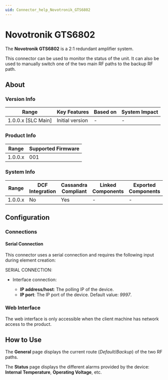 ```yaml
---
uid: Connector_help_Novotronik_GTS6802
---
```


# Novotronik GTS6802

The **Novotronik GTS6802** is a 2:1 redundant amplifier system.

This connector can be used to monitor the status of the unit. It can also be used to manually switch one of the two main RF paths to the backup RF path.

## About

### Version Info

| Range                | Key Features     | Based on     | System Impact     |
|----------------------|------------------|--------------|-------------------|
| 1.0.0.x [SLC Main]   | Initial version  | -            | -                 |

### Product Info

| Range     | Supported Firmware     |
|-----------|------------------------|
| 1.0.0.x   | 001                    |

### System Info

| Range     | DCF Integration     | Cassandra Compliant     | Linked Components     | Exported Components     |
|-----------|---------------------|-------------------------|-----------------------|-------------------------|
| 1.0.0.x   | No                  | Yes                     | -                     | -                       |

## Configuration

### Connections

#### Serial Connection

This connector uses a serial connection and requires the following input during element creation:

SERIAL CONNECTION:

- Interface connection:

  - **IP address/host**: The polling IP of the device.
  - **IP port**: The IP port of the device. Default value: *9997*.

### Web Interface

The web interface is only accessible when the client machine has network access to the product.

## How to Use

The **General** page displays the current route (*Default*/*Backup*) of the two RF paths.

The **Status** page displays the different alarms provided by the device: **Internal** **Temperature**, **Operating Voltage**, etc.

